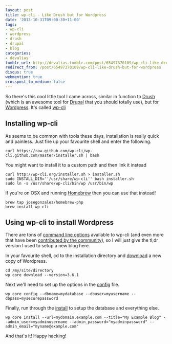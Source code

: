 ```yaml
---
layout: post
title: wp-cli - Like Drush but for Wordpress
date: '2013-10-31T09:00:30+11:00'
tags:
- wp-cli
- wordpress
- drush
- drupal
- blog
categories:
- devalias
tumblr_url: http://devalias.tumblr.com/post/65497370109/wp-cli-like-drush-but-for-wordpress
redirect_from: /post/65497370109/wp-cli-like-drush-but-for-wordpress
disqus: true
webmention: true
crosspost_to_medium: false
---
```

So there's this cool little tool I came across, similar in function to [Drush](http://www.drush.org/en/master/) (which is an awesome tool for [Drupal](https://www.drupal.org/) that you should totally use), but for [Wordpress](https://wordpress.org/). It's called [wp-cli](http://wp-cli.org/)

## Installing wp-cli

As seems to be common with tools these days, installation is really quick and painless. Just fire up your favourite shell and enter the following.

```
curl https://raw.github.com/wp-cli/wp-cli.github.com/master/installer.sh | bash
```

You might want to install it to a custom path and then link it instead

```
curl http://wp-cli.org/installer.sh > installer.sh
sudo INSTALL_DIR=''/usr/share/wp-cli'' bash installer.sh
sudo ln -s /usr/share/wp-cli/bin/wp /usr/bin/wp
```

If you're on OSX and running [Homebrew](http://brew.sh/) then you can use that instead!

```
brew tap josegonzalez/homebrew-php
brew install wp-cli
```

## Using wp-cli to install Wordpress

There are tons of [command line options](http://wp-cli.org/commands/) available to wp-cli (and even more that have been [contributed by the community](https://github.com/wp-cli/wp-cli/wiki/List-of-community-commands)), so I will just give the tl;dr version I used to setup a new blog here.

In your favourite shell, cd to the installation directory and [download](http://wp-cli.org/commands/core/download/) a new copy of Wordpress.

```
cd /my/site/directory
wp core download --version=3.6.1
```

Next we'll need to set up the options in the [config](http://wp-cli.org/commands/core/config/) file.

```
wp core config --dbname=mydatabase --dbuser=myusername --dbpass=mysecurepassword
```

Finally, run through the [install](http://wp-cli.org/commands/core/install/) to setup the database and everything else.

```
wp core install --url=mydomain.example.com --title="My Example Blog" --admin_user=myadminusername --admin_password="myadminpassword" --admin_email="myname@example.com"
```

And that's it! Happy hacking!
